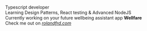 Typescript developer</br>
Learning Design Patterns, React testing & Advanced NodeJS</br>
Currently working on your future wellbeing assistant app <b>Wellfare</b></br>
Check me out on <i>[rolandfrd.com](https://rolandfrd.com/)</i><p></p>
